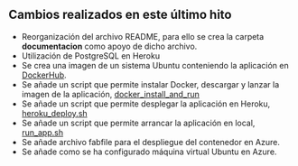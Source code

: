 ## Cambios realizados en este último hito

- Reorganización del archivo README, para ello se crea la carpeta **documentacion** como apoyo de dicho archivo. 
- Utilización de PostgreSQL en Heroku
- Se crea una imagen de un sistema Ubuntu conteniendo la aplicación en [DockerHub](https://hub.docker.com/r/javiergarridomellado/iv_javiergarridomellado/).
- Se añade un script que permite instalar Docker, descargar y lanzar la imagen de la aplicación, [docker_install_and_run](https://github.com/javiergarridomellado/IV_javiergarridomellado/blob/master/scripts/docker_install_and_run.sh)
- Se añade un script que permite desplegar la aplicación en Heroku, [heroku_deploy.sh](https://github.com/javiergarridomellado/IV_javiergarridomellado/blob/master/scripts/heroku_deploy.sh)
- Se añade un script que permite arrancar la aplicación en local, [run_app.sh](https://github.com/javiergarridomellado/IV_javiergarridomellado/blob/master/scripts/run_app.sh)
- Se añade archivo fabfile para el despliegue del contenedor en Azure.
- Se añade como se ha configurado máquina virtual Ubuntu en Azure.
